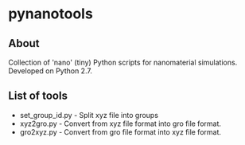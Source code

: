 # pynanotools

## About

Collection of 'nano' (tiny) Python scripts for nanomaterial simulations.
Developed on Python 2.7.

## List of tools
- set_group_id.py - Split xyz file into groups
- xyz2gro.py - Convert from xyz file format into gro file format.
- gro2xyz.py - Convert from gro file format into xyz file format.
